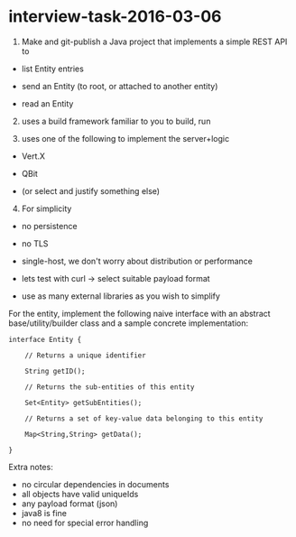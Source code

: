 # interview-task-2016-03-06

1. Make and git-publish a Java project that implements a simple REST API to

 - list Entity entries

 - send an Entity (to root, or attached to another entity)

 - read an Entity

2. uses a build framework familiar to you to build, run

3. uses one of the following to implement the server+logic

 - Vert.X

 - QBit

 - (or select and justify something else)

4. For simplicity

 - no persistence

 - no TLS

 - single-host, we don't worry about distribution or performance

 - lets test with curl -> select suitable payload format
 - use as many external libraries as you wish to simplify


For the entity, implement the following naive interface with an abstract base/utility/builder class and a sample concrete implementation:

    interface Entity {

        // Returns a unique identifier
    
        String getID();
    
        // Returns the sub-entities of this entity
    
        Set<Entity> getSubEntities();
    
        // Returns a set of key-value data belonging to this entity
    
        Map<String,String> getData();

    } 


Extra notes:
 - no circular dependencies in documents
 - all objects have valid uniqueIds
 - any payload format (json)
 - java8 is fine
 - no need for special error handling
